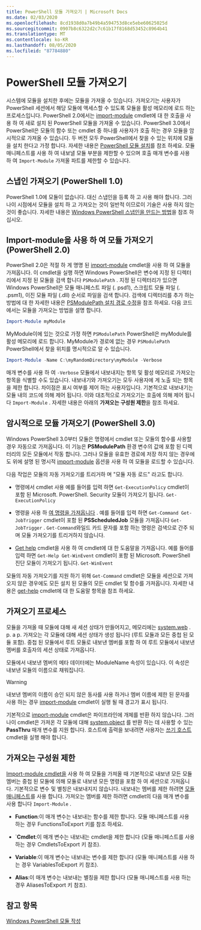 ```yaml
---
title: PowerShell 모듈 가져오기 | Microsoft Docs
ms.date: 02/03/2020
ms.openlocfilehash: 8cd1938d0a7b49b4a594753d8ce5ebe60625025d
ms.sourcegitcommit: 0907b8c6322d2c7c61b17f8168d53452c8964b41
ms.translationtype: MT
ms.contentlocale: ko-KR
ms.lasthandoff: 08/05/2020
ms.locfileid: "87784880"
---
```

# <a name="importing-a-powershell-module"></a>PowerShell 모듈 가져오기

시스템에 모듈을 설치한 후에는 모듈을 가져올 수 있습니다. 가져오기는 사용자가 PowerShell 세션에서 해당 모듈에 액세스할 수 있도록 모듈을 활성 메모리에 로드 하는 프로세스입니다. PowerShell 2.0에서는 [import-module](/powershell/module/Microsoft.PowerShell.Core/Import-Module) cmdlet에 대 한 호출을 사용 하 여 새로 설치 된 PowerShell 모듈을 가져올 수 있습니다. PowerShell 3.0에서 PowerShell은 모듈의 함수 또는 cmdlet 중 하나를 사용자가 호출 하는 경우 모듈을 암시적으로 가져올 수 있습니다. 두 버전 모두 PowerShell에서 찾을 수 있는 위치에 모듈을 설치 한다고 가정 합니다. 자세한 내용은 [PowerShell 모듈 설치](./installing-a-powershell-module.md)를 참조 하세요.
모듈 매니페스트를 사용 하 여 내보낼 모듈 부분을 제한할 수 있으며 호출 매개 변수를 사용 하 여 `Import-Module` 가져올 파트를 제한할 수 있습니다.

## <a name="importing-a-snap-in-powershell-10"></a>스냅인 가져오기 (PowerShell 1.0)

PowerShell 1.0에 모듈이 없습니다. 대신 스냅인을 등록 하 고 사용 해야 합니다. 그러나이 시점에서 모듈을 설치 하 고 가져오는 것이 일반적 이므로이 기술은 사용 하지 않는 것이 좋습니다. 자세한 내용은 [Windows PowerShell 스냅인을 만드는 방법](../cmdlet/how-to-create-a-windows-powershell-snap-in.md)을 참조 하십시오.

## <a name="importing-a-module-with-import-module-powershell-20"></a>Import-module을 사용 하 여 모듈 가져오기 (PowerShell 2.0)

PowerShell 2.0은 적절 하 게 명명 된 [import-module](/powershell/module/Microsoft.PowerShell.Core/Import-Module) cmdlet을 사용 하 여 모듈을 가져옵니다. 이 cmdlet을 실행 하면 Windows PowerShell은 변수에 지정 된 디렉터리에서 지정 된 모듈을 검색 합니다 `PSModulePath` . 지정 된 디렉터리가 있으면 Windows PowerShell은 모듈 매니페스트 파일 (. psd1), 스크립트 모듈 파일 (. .psm1), 이진 모듈 파일 (.dll) 순서로 파일을 검색 합니다. 검색에 디렉터리를 추가 하는 방법에 대 한 자세한 내용은 [PSModulePath 설치 경로 수정](./modifying-the-psmodulepath-installation-path.md)을 참조 하세요.
다음 코드에서는 모듈을 가져오는 방법을 설명 합니다.

```powershell
Import-Module myModule
```

MyModule이에 있는 것으로 가정 하면 `PSModulePath` PowerShell은 myModule를 활성 메모리에 로드 합니다. MyModule가 경로에 없는 경우 `PSModulePath` PowerShell에서 찾을 위치를 명시적으로 알 수 있습니다.

```powershell
Import-Module -Name C:\myRandomDirectory\myModule -Verbose
```

매개 변수를 사용 하 여 `-Verbose` 모듈에서 내보내지는 항목 및 활성 메모리로 가져오는 항목을 식별할 수도 있습니다. 내보내기와 가져오기는 모두 사용자에 게 노출 되는 항목을 제한 합니다. 차이점은 표시 여부를 제어 하는 사용자입니다. 기본적으로 내보내기는 모듈 내의 코드에 의해 제어 됩니다. 이와 대조적으로 가져오기는 호출에 의해 제어 됩니다 `Import-Module` . 자세한 내용은 아래의 **가져오는 구성원 제한**을 참조 하세요.

## <a name="implicitly-importing-a-module-powershell-30"></a>암시적으로 모듈 가져오기 (PowerShell 3.0)

Windows PowerShell 3.0부터 모듈은 명령에서 cmdlet 또는 모듈의 함수를 사용할 경우 자동으로 가져옵니다. 이 기능은 **PSModulePath** 환경 변수의 값에 포함 된 디렉터리의 모든 모듈에서 작동 합니다. 그러나 모듈을 유효한 경로에 저장 하지 않는 경우에도 위에 설명 된 명시적 [import-module](/powershell/module/Microsoft.PowerShell.Core/Import-Module) 옵션을 사용 하 여 모듈을 로드할 수 있습니다.

다음 작업은 모듈의 자동 가져오기를 트리거하 며 "모듈 자동 로드" 라고도 합니다.

- 명령에서 cmdlet 사용 예를 들어를 입력 하면 `Get-ExecutionPolicy` cmdlet이 포함 된 Microsoft. PowerShell. Security 모듈이 가져오기 됩니다. `Get-ExecutionPolicy`

- 명령을 사용 하 [여 명령을 가져옵니다](/powershell/module/Microsoft.PowerShell.Core/Get-Command) . 예를 들어를 입력 하면 `Get-Command Get-JobTrigger` cmdlet이 포함 된 **PSScheduledJob** 모듈을 가져옵니다 `Get-JobTrigger` . `Get-Command`와일드 카드 문자를 포함 하는 명령은 검색으로 간주 되며 모듈 가져오기를 트리거하지 않습니다.

- [Get help](/powershell/module/Microsoft.PowerShell.Core/Get-Help) cmdlet을 사용 하 여 cmdlet에 대 한 도움말을 가져옵니다. 예를 들어를 입력 하면 `Get-Help Get-WinEvent` cmdlet이 포함 된 Microsoft. PowerShell 진단 모듈이 가져오기 됩니다. `Get-WinEvent`

모듈의 자동 가져오기를 지원 하기 위해 `Get-Command` cmdlet은 모듈을 세션으로 가져오지 않은 경우에도 모든 설치 된 모듈의 모든 cmdlet 및 함수를 가져옵니다. 자세한 내용은 [get-help](/powershell/module/Microsoft.PowerShell.Core/Get-Command) cmdlet에 대 한 도움말 항목을 참조 하세요.

## <a name="the-importing-process"></a>가져오기 프로세스

모듈을 가져올 때 모듈에 대해 새 세션 상태가 만들어지고, 메모리에는 [system.web](/dotnet/api/System.Management.Automation.PSModuleInfo) . p. a p. 가져오는 각 모듈에 대해 세션 상태가 생성 됩니다 (루트 모듈과 모든 중첩 된 모듈 포함). 중첩 된 모듈에서 루트 모듈로 내보낸 멤버를 포함 하 여 루트 모듈에서 내보낸 멤버를 호출자의 세션 상태로 가져옵니다.

모듈에서 내보낸 멤버의 메타 데이터에는 ModuleName 속성이 있습니다. 이 속성은 내보낸 모듈의 이름으로 채워집니다.

> [!WARNING]
> 내보낸 멤버의 이름이 승인 되지 않은 동사를 사용 하거나 멤버 이름에 제한 된 문자를 사용 하는 경우 [import-module](/powershell/module/Microsoft.PowerShell.Core/Import-Module) cmdlet이 실행 될 때 경고가 표시 됩니다.

기본적으로 [import-module](/powershell/module/Microsoft.PowerShell.Core/Import-Module) cmdlet은 파이프라인에 개체를 반환 하지 않습니다. 그러나이 cmdlet은 가져온 각 모듈에 대해 [system.object](/dotnet/api/System.Management.Automation.PSModuleInfo) 를 반환 하는 데 사용할 수 있는 **PassThru** 매개 변수를 지원 합니다. 호스트에 출력을 보내려면 사용자는 [쓰기 호스트](/powershell/module/Microsoft.PowerShell.Utility/Write-Host) cmdlet을 실행 해야 합니다.

## <a name="restricting--the-members-that-are-imported"></a>가져오는 구성원 제한

[Import-module cmdlet을](/powershell/module/Microsoft.PowerShell.Core/Import-Module) 사용 하 여 모듈을 가져올 때 기본적으로 내보낸 모든 모듈 멤버는 중첩 된 모듈에 의해 모듈로 내보낸 모든 명령을 포함 하 여 세션으로 가져옵니다. 기본적으로 변수 및 별칭은 내보내지지 않습니다. 내보내는 멤버를 제한 하려면 [모듈 매니페스트](./how-to-write-a-powershell-module-manifest.md)를 사용 합니다.
가져오는 멤버를 제한 하려면 cmdlet의 다음 매개 변수를 사용 합니다 `Import-Module` .

- **Function**:이 매개 변수는 내보내는 함수를 제한 합니다. 모듈 매니페스트를 사용 하는 경우 FunctionsToExport 키를 참조 하세요.

- `**Cmdlet**:이 매개 변수는 내보내는 cmdlet을 제한 합니다 (모듈 매니페스트를 사용 하는 경우 CmdletsToExport 키 참조).

- **Variable**:이 매개 변수는 내보내는 변수를 제한 합니다 (모듈 매니페스트를 사용 하는 경우 VariablesToExport 키 참조).

- **Alias**:이 매개 변수는 내보내는 별칭을 제한 합니다 (모듈 매니페스트를 사용 하는 경우 AliasesToExport 키 참조).

## <a name="see-also"></a>참고 항목

[Windows PowerShell 모듈 작성](./writing-a-windows-powershell-module.md)
